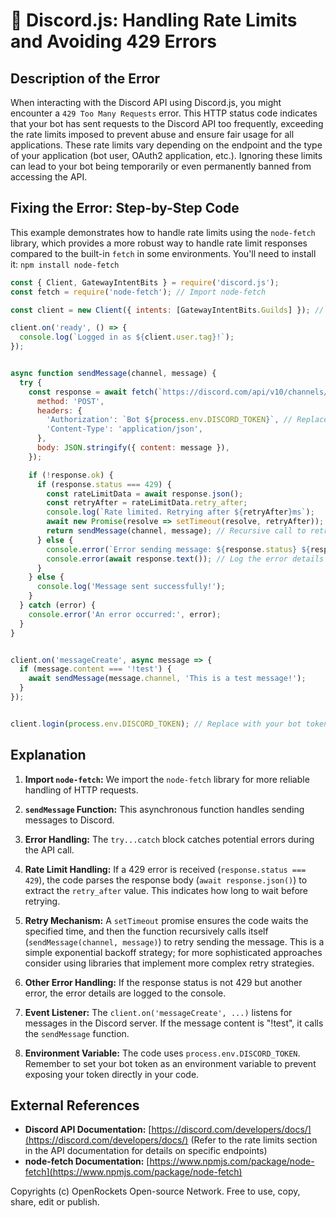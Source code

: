 # 🐞 Discord.js: Handling Rate Limits and Avoiding 429 Errors


## Description of the Error

When interacting with the Discord API using Discord.js, you might encounter a `429 Too Many Requests` error. This HTTP status code indicates that your bot has sent requests to the Discord API too frequently, exceeding the rate limits imposed to prevent abuse and ensure fair usage for all applications.  These rate limits vary depending on the endpoint and the type of your application (bot user, OAuth2 application, etc.).  Ignoring these limits can lead to your bot being temporarily or even permanently banned from accessing the API.

## Fixing the Error: Step-by-Step Code

This example demonstrates how to handle rate limits using the `node-fetch` library, which provides a more robust way to handle rate limit responses compared to the built-in `fetch` in some environments.  You'll need to install it: `npm install node-fetch`


```javascript
const { Client, GatewayIntentBits } = require('discord.js');
const fetch = require('node-fetch'); // Import node-fetch

const client = new Client({ intents: [GatewayIntentBits.Guilds] }); // Adjust intents as needed

client.on('ready', () => {
  console.log(`Logged in as ${client.user.tag}!`);
});


async function sendMessage(channel, message) {
  try {
    const response = await fetch(`https://discord.com/api/v10/channels/${channel.id}/messages`, {
      method: 'POST',
      headers: {
        'Authorization': `Bot ${process.env.DISCORD_TOKEN}`, // Replace with your bot token
        'Content-Type': 'application/json',
      },
      body: JSON.stringify({ content: message }),
    });

    if (!response.ok) {
      if (response.status === 429) {
        const rateLimitData = await response.json();
        const retryAfter = rateLimitData.retry_after;
        console.log(`Rate limited. Retrying after ${retryAfter}ms`);
        await new Promise(resolve => setTimeout(resolve, retryAfter)); // Wait before retrying
        return sendMessage(channel, message); // Recursive call to retry
      } else {
        console.error(`Error sending message: ${response.status} ${response.statusText}`);
        console.error(await response.text()); // Log the error details
      }
    } else {
      console.log('Message sent successfully!');
    }
  } catch (error) {
    console.error('An error occurred:', error);
  }
}


client.on('messageCreate', async message => {
  if (message.content === '!test') {
    await sendMessage(message.channel, 'This is a test message!');
  }
});


client.login(process.env.DISCORD_TOKEN); // Replace with your bot token

```


## Explanation

1. **Import `node-fetch`:**  We import the `node-fetch` library for more reliable handling of HTTP requests.

2. **`sendMessage` Function:** This asynchronous function handles sending messages to Discord.

3. **Error Handling:** The `try...catch` block catches potential errors during the API call.

4. **Rate Limit Handling:** If a 429 error is received (`response.status === 429`), the code parses the response body (`await response.json()`) to extract the `retry_after` value. This indicates how long to wait before retrying.

5. **Retry Mechanism:** A `setTimeout` promise ensures the code waits the specified time, and then the function recursively calls itself (`sendMessage(channel, message)`) to retry sending the message. This is a simple exponential backoff strategy; for more sophisticated approaches consider using libraries that implement more complex retry strategies.

6. **Other Error Handling:** If the response status is not 429 but another error, the error details are logged to the console.

7. **Event Listener:** The `client.on('messageCreate', ...)` listens for messages in the Discord server.  If the message content is "!test", it calls the `sendMessage` function.

8. **Environment Variable:**  The code uses `process.env.DISCORD_TOKEN`.  Remember to set your bot token as an environment variable to prevent exposing your token directly in your code.


## External References

* **Discord API Documentation:** [https://discord.com/developers/docs/](https://discord.com/developers/docs/)  (Refer to the rate limits section in the API documentation for details on specific endpoints)
* **node-fetch Documentation:** [https://www.npmjs.com/package/node-fetch](https://www.npmjs.com/package/node-fetch)


Copyrights (c) OpenRockets Open-source Network. Free to use, copy, share, edit or publish.

